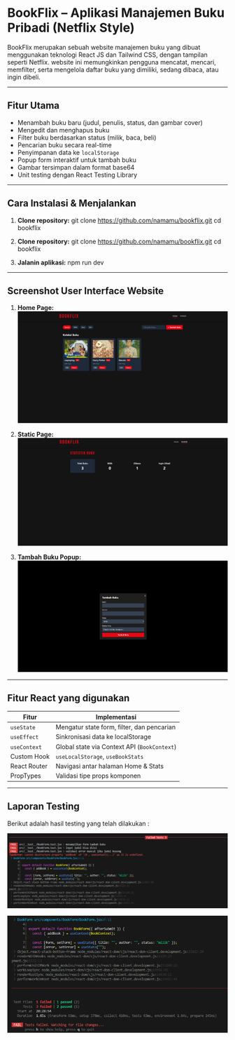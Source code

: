# BookFlix – Aplikasi Manajemen Buku Pribadi (Netflix Style)

BookFlix merupakan sebuah website manajemen buku yang dibuat menggunakan teknologi React JS dan Tailwind CSS, dengan tampilan seperti Netflix. website ini memungkinkan pengguna mencatat, mencari, memfilter, serta mengelola daftar buku yang dimiliki, sedang dibaca, atau ingin dibeli.

---

## Fitur Utama

- Menambah buku baru (judul, penulis, status, dan gambar cover)
- Mengedit dan menghapus buku
- Filter buku berdasarkan status (milik, baca, beli)
- Pencarian buku secara real-time
- Penyimpanan data ke `localStorage`
- Popup form interaktif untuk tambah buku
- Gambar tersimpan dalam format base64
- Unit testing dengan React Testing Library

---

## Cara Instalasi & Menjalankan

1. **Clone repository:**
git clone https://github.com/namamu/bookflix.git
cd bookflix

2. **Clone repository:**
git clone https://github.com/namamu/bookflix.git
cd bookflix

3. **Jalanin aplikasi:**
npm run dev

---

## Screenshot User Interface Website

1. **Home Page:**
![Home Page](./src/assets/ss_ui.png)

2. **Static Page:**
![Static Page](./src/assets/ss_ui2.png)

3. **Tambah Buku Popup:**
![Tambah Buku](./src/assets/ss_ui3.png)

---

## Fitur React yang digunakan

| Fitur             | Implementasi                                |
|------------------|----------------------------------------------|
| `useState`       | Mengatur state form, filter, dan pencarian   |
| `useEffect`      | Sinkronisasi data ke localStorage            |
| `useContext`     | Global state via Context API (`BookContext`) |
| Custom Hook      | `useLocalStorage`, `useBookStats`            |
| React Router     | Navigasi antar halaman Home & Stats          |
| PropTypes        | Validasi tipe props komponen                 |

---

## Laporan Testing

Berikut adalah hasil testing yang telah dilakukan :

![Testing 1](./src/assets/ss_test.png)

![Testing 2](./src/assets/ss_test2.png)